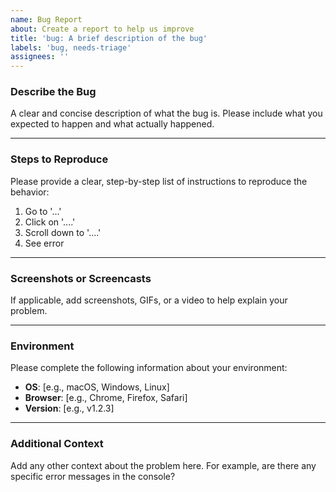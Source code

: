 ```yaml
---
name: Bug Report
about: Create a report to help us improve
title: 'bug: A brief description of the bug'
labels: 'bug, needs-triage'
assignees: ''
---
```


### Describe the Bug

A clear and concise description of what the bug is. Please include what you expected to happen and what actually happened.

---

### Steps to Reproduce

Please provide a clear, step-by-step list of instructions to reproduce the behavior:

1.  Go to '...'
2.  Click on '....'
3.  Scroll down to '....'
4.  See error

---

### Screenshots or Screencasts

If applicable, add screenshots, GIFs, or a video to help explain your problem.

---

### Environment

Please complete the following information about your environment:

- **OS**: [e.g., macOS, Windows, Linux]
- **Browser**: [e.g., Chrome, Firefox, Safari]
- **Version**: [e.g., v1.2.3]

---

### Additional Context

Add any other context about the problem here. For example, are there any specific error messages in the console?
